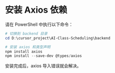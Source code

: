 # 安装 Axios 依赖

请在 PowerShell 中执行以下命令：

```powershell
# 切换到 backend 目录
cd D:\cursor_project\AI-Class-Scheduling\backend

# 安装 axios 和类型声明
npm install axios
npm install --save-dev @types/axios
```

安装完成后，axios 导入错误就会解决。